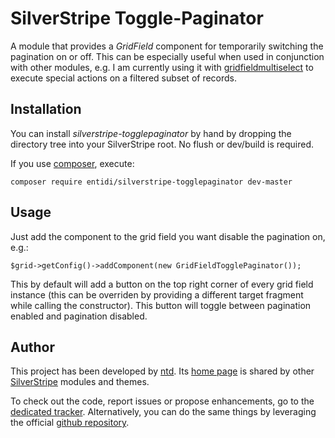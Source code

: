 SilverStripe Toggle-Paginator
=============================

A module that provides a _GridField_ component for temporarily switching
the pagination on or off. This can be especially useful when used in
conjunction with other modules, e.g. I am currently using it with
[gridfieldmultiselect](https://github.com/markguinn/silverstripe-gridfieldmultiselect)
to execute special actions on a filtered subset of records.

Installation
------------

You can install _silverstripe-togglepaginator_ by hand by dropping the
directory tree into your SilverStripe root. No flush or dev/build is
required.

If you use [composer](https://getcomposer.org/), execute:

    composer require entidi/silverstripe-togglepaginator dev-master

Usage
-----

Just add the component to the grid field you want disable the pagination
on, e.g.:

    $grid->getConfig()->addComponent(new GridFieldTogglePaginator());

This by default will add a button on the top right corner of every grid
field instance (this can be overriden by providing a different target
fragment while calling the constructor). This button will toggle between
pagination enabled and pagination disabled.

Author
------

This project has been developed by [ntd](mailto:ntd@entidi.it). Its
[home page](http://silverstripe.entidi.com/) is shared by other
[SilverStripe](http://www.silverstripe.org/) modules and themes.

To check out the code, report issues or propose enhancements, go to the
[dedicated tracker](http://dev.entidi.com/p/silverstripe-togglepaginator).
Alternatively, you can do the same things by leveraging the official
[github repository](https://github.com/ntd/silverstripe-togglepaginator).

